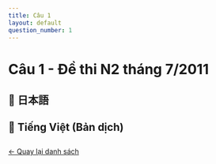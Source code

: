 ```yaml
---
title: Câu 1
layout: default
question_number: 1
---
```


# Câu 1 - Đề thi N2 tháng 7/2011
## 📖 日本語

## 📘 Tiếng Việt (Bản dịch)

<div style="margin-top: 2em;">
  <a href="/exam/n2/2011/">← Quay lại danh sách</a>
</div>